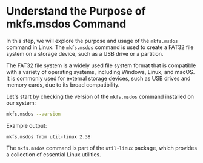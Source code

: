 # Understand the Purpose of mkfs.msdos Command

In this step, we will explore the purpose and usage of the `mkfs.msdos` command in Linux. The `mkfs.msdos` command is used to create a FAT32 file system on a storage device, such as a USB drive or a partition.

The FAT32 file system is a widely used file system format that is compatible with a variety of operating systems, including Windows, Linux, and macOS. It is commonly used for external storage devices, such as USB drives and memory cards, due to its broad compatibility.

Let's start by checking the version of the `mkfs.msdos` command installed on our system:

```bash
mkfs.msdos --version
```

Example output:

```
mkfs.msdos from util-linux 2.38
```

The `mkfs.msdos` command is part of the `util-linux` package, which provides a collection of essential Linux utilities.
